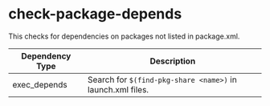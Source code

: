 # check-package-depends

This checks for dependencies on packages not listed in package.xml.

| Dependency Type | Description                                                |
| --------------- | ---------------------------------------------------------- |
| exec_depends    | Search for `$(find-pkg-share <name>)` in launch.xml files. |
